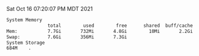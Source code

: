 Sat Oct 16 07:20:07 PM MDT 2021
```bash
System Memory
               total        used        free      shared  buff/cache   available
Mem:           7.7Gi       732Mi       4.8Gi        10Mi       2.2Gi       6.6Gi
Swap:          7.6Gi       356Mi       7.3Gi
System Storage
684M	.
```
